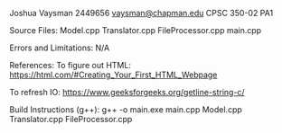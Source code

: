 Joshua Vaysman
2449656
vaysman@chapman.edu
CPSC 350-02
PA1


Source Files:
Model.cpp
Translator.cpp
FileProcessor.cpp
main.cpp

Errors and Limitations:
N/A

References:
To figure out HTML: https://html.com/#Creating_Your_First_HTML_Webpage 

To refresh IO: https://www.geeksforgeeks.org/getline-string-c/


Build Instructions (g++):
g++ -o main.exe main.cpp Model.cpp Translator.cpp FileProcessor.cpp



